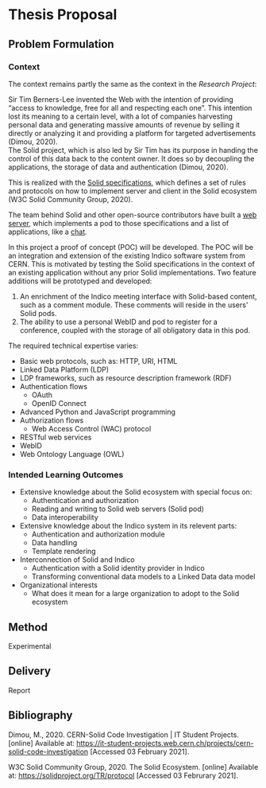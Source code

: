 # Thesis Proposal

## Problem Formulation

### Context

The context remains partly the same as the context in the *Research Project*:

Sir Tim Berners-Lee invented the Web with the intention of providing “access to knowledge, free for all and respecting each one”. This intention lost its meaning to a certain level, with a lot of companies harvesting personal data and generating massive amounts of revenue by selling it directly or analyzing it and providing a platform for targeted advertisements (Dimou, 2020).\
The Solid project, which is also led by Sir Tim has its purpose in handing the control of this data back to the content owner. It does so by decoupling the applications, the storage of data and authentication (Dimou, 2020).

This is realized with the [Solid specifications](https://solidproject.org/TR/protocol), which defines a set of rules and protocols on how to implement server and client in the Solid ecosystem (W3C Solid Community Group, 2020).

The team behind Solid and other open-source contributors have built a [web server](https://github.com/solid/node-solid-server), which implements a pod to those specifications and a list of applications, like a [chat](https://solid-chat.5apps.com/).

In this project a proof of concept (POC) will be developed. The POC will be an integration and extension of the existing Indico software system from CERN. This is motivated by testing the Solid specifications in the context of an existing application without any prior Solid implementations.
Two feature additions will be prototyped and developed:

1. An enrichment of the Indico meeting interface with Solid-based content, such as a comment module. These comments will reside in the users' Solid pods.
2. The ability to use a personal WebID and pod to register for a conference, coupled with the storage of all obligatory data in this pod.

The required technical expertise varies:

- Basic web protocols, such as: HTTP, URI, HTML
- Linked Data Platform (LDP)
- LDP frameworks, such as resource description framework (RDF)
- Authentication flows
  - OAuth
  - OpenID Connect
- Advanced Python and JavaScript programming
- Authorization flows
  - Web Access Control (WAC) protocol
- RESTful web services
- WebID
- Web Ontology Language (OWL)

### Intended Learning Outcomes

- Extensive knowledge about the Solid ecosystem with special focus on:
  - Authentication and authorization
  - Reading and writing to Solid web servers (Solid pod)
  - Data interoperability
- Extensive knowledge about the Indico system in its relevent parts:
  - Authentication and authorization module
  - Data handling
  - Template rendering
- Interconnection of Solid and Indico
  - Authentication with a Solid identity provider in Indico
  - Transforming conventional data models to a Linked Data data model
- Organizational interests
  - What does it mean for a large organization to adopt to the Solid ecosystem

## Method

Experimental

## Delivery

Report

## Bibliography

Dimou, M., 2020. CERN-Solid Code Investigation | IT Student Projects. [online] Available at: <https://it-student-projects.web.cern.ch/projects/cern-solid-code-investigation> [Accessed 03 February 2021].

W3C Solid Community Group, 2020. The Solid Ecosystem. [online] Available at: <https://solidproject.org/TR/protocol> [Accessed 03 Februrary 2021].
